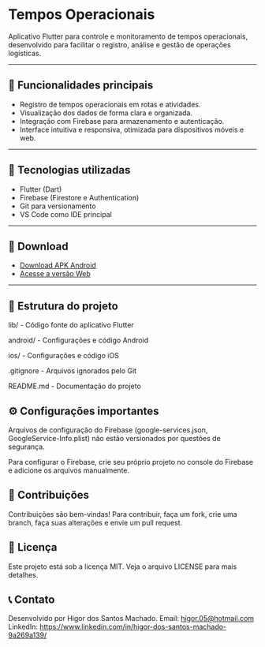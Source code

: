 # Tempos Operacionais

Aplicativo Flutter para controle e monitoramento de tempos operacionais, desenvolvido para facilitar o registro, análise e gestão de operações logísticas.

---

## 📌 Funcionalidades principais

- Registro de tempos operacionais em rotas e atividades.  
- Visualização dos dados de forma clara e organizada.  
- Integração com Firebase para armazenamento e autenticação.  
- Interface intuitiva e responsiva, otimizada para dispositivos móveis e web.

---

## 🚀 Tecnologias utilizadas

- Flutter (Dart)  
- Firebase (Firestore e Authentication)  
- Git para versionamento  
- VS Code como IDE principal  

---

## 📲 Download

- [Download APK Android](https://www.mediafire.com/file/v80onyc7qsrnuqc/tempos_operacionais.apk/file)  
- [Acesse a versão Web](https://temposoperacionais.web.app/)  

---

## 📁 Estrutura do projeto
lib/ - Código fonte do aplicativo Flutter

android/ - Configurações e código Android

ios/ - Configurações e código iOS

.gitignore - Arquivos ignorados pelo Git

README.md - Documentação do projeto

## ⚙️ Configurações importantes
Arquivos de configuração do Firebase (google-services.json, GoogleService-Info.plist) não estão versionados por questões de segurança.

Para configurar o Firebase, crie seu próprio projeto no console do Firebase e adicione os arquivos manualmente.

## 🤝 Contribuições
Contribuições são bem-vindas!
Para contribuir, faça um fork, crie uma branch, faça suas alterações e envie um pull request.

## 📄 Licença
Este projeto está sob a licença MIT. Veja o arquivo LICENSE para mais detalhes.

## 📞 Contato
Desenvolvido por Higor dos Santos Machado.
Email: higor.05@hotmail.com
LinkedIn: https://www.linkedin.com/in/higor-dos-santos-machado-9a269a139/